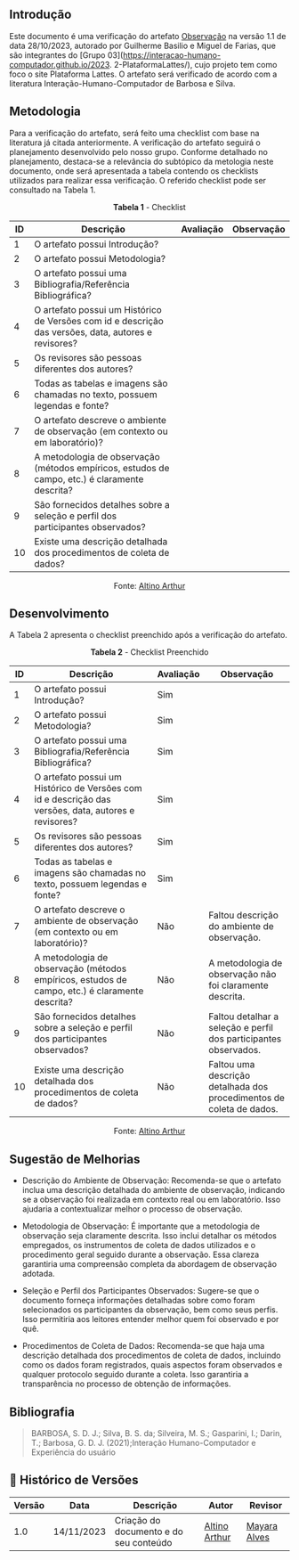 ## Introdução
Este documento é uma verificação do artefato [Observação](https://interacao-humano-computador.github.io/2023.2-PlataformaLattes/analise-de-requisitos/observacao/#processo-de-observacao) na versão 1.1 de data 28/10/2023, autorado por Guilherme Basilio e Miguel de Farias, que são integrantes do [Grupo 03](https://interacao-humano-computador.github.io/2023. 2-PlataformaLattes/), cujo projeto tem como foco o site Plataforma Lattes. O artefato será verificado de acordo com a literatura Interação-Humano-Computador de Barbosa e Silva.

## Metodologia
Para a verificação do artefato, será feito uma checklist com base na literatura já citada anteriormente. A verificação do artefato seguirá o planejamento desenvolvido pelo nosso grupo. Conforme detalhado no planejamento, destaca-se a relevância do subtópico da metologia neste documento, onde será apresentada a tabela contendo os checklists utilizados para realizar essa verificação. O referido checklist pode ser consultado na Tabela 1.

 <center>
 
**Tabela 1** - Checklist

| ID  | Descrição                                                                                              | Avaliação | Observação                          |
|-----|--------------------------------------------------------------------------------------------------------|-----------|-------------------------------------|
| 1   | O artefato possui Introdução?                                                                          |           |                                     |
| 2   | O artefato possui Metodologia?                                                                         |           |                                     |
| 3   | O artefato possui uma Bibliografia/Referência Bibliográfica?                                           |           |                                     |
| 4   | O artefato possui um Histórico de Versões com id e descrição das versões, data, autores e revisores?   |           |                                     |
| 5   | Os revisores são pessoas diferentes dos autores?                                                       |           |                                     |
| 6   | Todas as tabelas e imagens são chamadas no texto, possuem legendas e fonte?                            |           |                                     |
| 7   | O artefato descreve o ambiente de observação (em contexto ou em laboratório)?                          |           |                                     |
| 8   | A metodologia de observação (métodos empíricos, estudos de campo, etc.) é claramente descrita?         |           |                                     |
| 9   | São fornecidos detalhes sobre a seleção e perfil dos participantes observados?                         |           |                                     |
| 10  | Existe uma descrição detalhada dos procedimentos de coleta de dados?                                   |           |                                     |

Fonte: [Altino Arthur](https://github.com/arthurrochamoreira)

</center>

## Desenvolvimento
A Tabela 2 apresenta o checklist preenchido após a verificação do artefato.

<center>
  
**Tabela 2** - Checklist Preenchido

| ID  | Descrição                                                                                              | Avaliação | Observação                          |
| --- | ------------------------------------------------------------------------------------------------------ | --------- | ----------------------------------- |
| 1   | O artefato possui Introdução?                                                                          | Sim       |                                   |
| 2   | O artefato possui Metodologia?                                                                         | Sim       |                                   |
| 3   | O artefato possui uma Bibliografia/Referência Bibliográfica?                                           | Sim       |                                   |
| 4   | O artefato possui um Histórico de Versões com id e descrição das versões, data, autores e revisores?   | Sim       |                                   |
| 5   | Os revisores são pessoas diferentes dos autores?                                                       | Sim       |                                   |
| 6   | Todas as tabelas e imagens são chamadas no texto, possuem legendas e fonte?                            | Sim       |                                   |
| 7   | O artefato descreve o ambiente de observação (em contexto ou em laboratório)?                          | Não       | Faltou descrição do ambiente de observação. |
| 8   | A metodologia de observação (métodos empíricos, estudos de campo, etc.) é claramente descrita?         | Não       | A metodologia de observação não foi claramente descrita. |
| 9   | São fornecidos detalhes sobre a seleção e perfil dos participantes observados?                         | Não       | Faltou detalhar a seleção e perfil dos participantes observados. |
| 10  | Existe uma descrição detalhada dos procedimentos de coleta de dados?                                   | Não       | Faltou uma descrição detalhada dos procedimentos de coleta de dados. |

Fonte: [Altino Arthur](https://github.com/arthurrochamoreira)
</center>

## Sugestão de Melhorias

- Descrição do Ambiente de Observação: Recomenda-se que o artefato inclua uma descrição detalhada do ambiente de observação, indicando se a observação foi realizada em contexto real ou em laboratório. Isso ajudaria a contextualizar melhor o processo de observação.

- Metodologia de Observação: É importante que a metodologia de observação seja claramente descrita. Isso inclui detalhar os métodos empregados, os instrumentos de coleta de dados utilizados e o procedimento geral seguido durante a observação. Essa clareza garantiria uma compreensão completa da abordagem de observação adotada.

- Seleção e Perfil dos Participantes Observados: Sugere-se que o documento forneça informações detalhadas sobre como foram selecionados os participantes da observação, bem como seus perfis. Isso permitiria aos leitores entender melhor quem foi observado e por quê.

- Procedimentos de Coleta de Dados: Recomenda-se que haja uma descrição detalhada dos procedimentos de coleta de dados, incluindo como os dados foram registrados, quais aspectos foram observados e qualquer protocolo seguido durante a coleta. Isso garantiria a transparência no processo de obtenção de informações.

## Bibliografia
> BARBOSA, S. D. J.; Silva, B. S. da; Silveira, M. S.; Gasparini, I.; Darin, T.; Barbosa, G. D. J. (2021);Interação Humano-Computador e Experiência do usuário

## 📑 Histórico de Versões

| Versão | Data | Descrição | Autor | Revisor |
|--------|------|------------|------|---------|
| 1.0 | 14/11/2023 | Criação do documento e do seu conteúdo |  [Altino Arthur](https://github.com/arthurrochamoreira)| [Mayara Alves](https://github.com/Mayara-tech) | 
